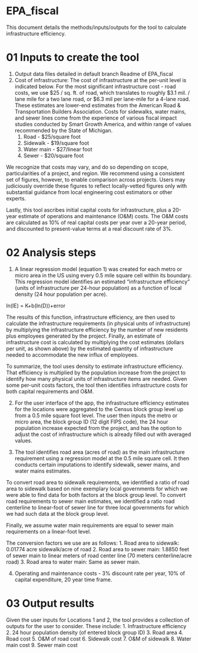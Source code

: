 # EPA_fiscal
This document details the methods/inputs/outputs for the tool to calculate infrastructure efficiency.


# 01 Inputs to create the tool

1. Output data files detailed in default branch Readme of EPA_fiscal
2. Cost of infrastructure:  The cost of infrastructure at the per-unit level is indicated below.  For the most significant infrastructure cost - road costs, we use $25 / sq. ft. of road, which translates to roughly $3.1 mil. / lane mile for a two lane road, or $6.3 mil per lane-mile for a 4-lane road. These estimates are lower-end estimates from the American Road & Transportation Builders Association.  Costs for sidewalks, water mains, and sewer lines come from the experience of various fiscal impact studies conducted by Smart Growth America, and within range of values recommended by the State of Michigan.
      1. Road - $25/square foot 
      2. Sidewalk - $19/square foot
      3. Water main - $27/linear foot
      4. Sewer - $20/square foot


We recognize that costs may vary, and do so depending on scope, particularities of a project, and region. We recommend using a consistent set of figures, however, to enable comparison across projects. Users may judiciously override these figures to reflect locally-vetted figures only with substantial guidance from local engineering cost estimators or other experts. 

Lastly, this tool ascribes initial capital costs for infrastructure, plus a 20-year estimate of operations and maintenance (O&M) costs.  The O&M costs are calculated as 10% of real capital costs per year over a 20-year period, and discounted to present-value terms at a real discount rate of 3%.


# 02 Analysis steps

1. A linear regression model (equation 1) was created for each metro or micro area in the US using every 0.5 mile square cell within its boundary. This regression model identifies an estimated “infrastructure efficiency” (units of infrastructure per 24-hour population) as a function of local density (24 hour population per acre). 
  
  ln(IE) = K+b(ln(D))+error

The results of this function, infrastructure efficiency, are then used to calculate the infrastructure requirements (in physical units of infrastructure) by multiplying the infrastructure efficiency by the number of new residents plus employees generated by the project. 
Finally, an estimate of infrastructure cost is calculated by multiplying the cost estimates (dollars per unit, as shown above) by the estimated quantity of infrastructure needed to accommodate the new influx of employees. 

To summarize, the tool uses density to estimate infrastructure efficiency. That efficiency is multiplied by the population increase from the project to identify how many physical units of infrastructure items are needed. Given some per-unit costs factors, the tool then identifies infrastructure costs for both capital requirements and O&M. 

2. For the user interface of the app, the infrastructure efficiency estimates for the locations were aggregated to the Census block group level up from a 0.5 mile square foot level. The user then inputs the metro or micro area, the block group ID (12 digit FIPS code), the 24 hour population increase expected from the project, and has the option to adjust the cost of infrastructure which is already filled out with averaged values. 

3. The tool identifies road area (acres of road) as the main infrastructure requirement using a regression model at the 0.5 mile square cell. It then conducts certain imputations to identify sidewalk, sewer mains, and water mains estimates. 

To convert road area to sidewalk requirements, we identified a ratio of road area to sidewalk based on nine exemplary local governments for which we were able to find data for both factors at the block group level. To convert road requirements to sewer main estimates, we identified a ratio road centerline to linear-foot of sewer line for three local governments for which we had such data at the block group level.

Finally, we assume water main requirements are equal to sewer main requirements on a linear-foot level. 

The conversion factors we use are as follows:
      1. Road area to sidewalk: 0.01774 acre sidewalk/acre of road
      2. Road area to sewer main: 1.8850 feet of sewer main to linear meters of road center line (70 meters centerline/acre road)
      3. Road area to water main: Same as sewer main. 
      
4. Operating and maintenance costs - 3% discount rate per year, 10% of capital expenditure, 20 year time frame. 



# 03 Output results

Given the user inputs for Locations 1 and 2, the tool provides a collection of outputs for the user to consider. These include: 
      1. Infrastructure efficiency
      2. 24 hour population density (of entered block group ID)
      3. Road area
      4. Road cost
      5. O&M of road cost
      6. Sidewalk cost
      7. O&M of sidewalk
      8. Water main cost
      9. Sewer main cost
